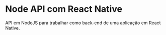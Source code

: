 # Node API com React Native

API em NodeJS para trabalhar como back-end de uma aplicação em React Native.
